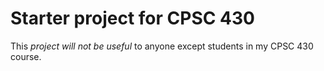 # Starter project for CPSC 430

This *project will not be useful* to anyone except students in my CPSC 430 course.  
